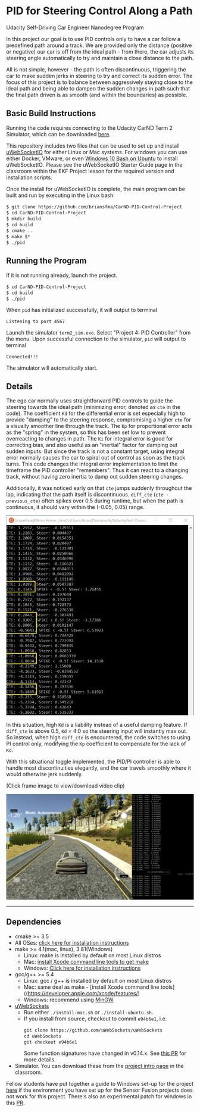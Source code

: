 # PID for Steering Control Along a Path
Udacity Self-Driving Car Engineer Nanodegree Program

In this project our goal is to use PID controls only to have a car follow a predefined path around a track. We are provided only the distance (positive or negative) our car is off from the ideal path - from there, the car adjusts its
steering angle automatically to try and maintain a close distance to the path.

All is not simple, however - the path is often discontinuous, triggering the car to make sudden jerks in steering to try and correct its sudden error. The focus of this project is to balance between aggressively staying close to the ideal path and being able to dampen the sudden changes in path such that the final path driven is as smooth (and within the boundaries) as possible.

[//]: # (Image References)
[image1]: data-errors.jpg "CTE Spikes"
[image2]: 2020-04-07_Frame.jpg "Runtime Example"

## Basic Build Instructions

Running the code requires connecting to the Udacity CarND Term 2 Simulator, which can be downloaded [here](https://github.com/udacity/self-driving-car-sim/releases).

This repository includes two files that can be used to set up and install [uWebSocketIO](https://github.com/uWebSockets/uWebSockets) for either Linux or Mac systems. For windows you can use either Docker, VMware, or even [Windows 10 Bash on Ubuntu](https://www.howtogeek.com/249966/how-to-install-and-use-the-linux-bash-shell-on-windows-10/) to install uWebSocketIO. Please see the uWebSocketIO Starter Guide page in the classroom within the EKF Project lesson for the required version and installation scripts.

Once the install for uWebSocketIO is complete, the main program can be built and run by executing in the Linux bash:

```
$ git clone https://github.com/briansfma/CarND-PID-Control-Project
$ cd CarND-PID-Control-Project
$ mkdir build
$ cd build
$ cmake ..
$ make $*
$ ./pid
```

## Running the Program

If it is not running already, launch the project.

```
$ cd CarND-PID-Control-Project
$ cd build
$ ./pid
```

When `pid` has initialized successfully, it will output to terminal

```
Listening to port 4567
```

Launch the simulator `term2_sim.exe`. Select "Project 4: PID Controller" from the menu. Upon successful connection to the simulator, `pid` will output to terminal

```
Connected!!!
```

The simulator will automatically start.

## Details

The ego car normally uses straightforward PID controls to guide the steering towards the ideal path (minimizing error, denoted as `cte` in the code). The coefficient `Kd` for the differential error is set especially high to provide "damping" to the steering response, compromising a higher `cte` for a visually smoother line through the track. The `Kp` for proportional error acts as the "spring" in the system, so this has been set low to prevent overreacting to changes in path. The `Ki` for integral error is good for correcting bias, and also useful as an "inertial" factor for damping out sudden inputs. But since the track is not a constant target, using integral error normally causes the car to spiral out of control as soon as the track turns. This code changes the integral error implementation to limit the timeframe the PID controller "remembers". Thus it can react to a changing track, without having zero inertia to damp out sudden steering changes.

Additionally, it was noticed early on that `cte` jumps suddenly throughout the lap, indicating that the path itself is discontinuous. `diff_cte` (`cte - previous_cte`) often spikes over 0.5 during runtime, but when the path is continuous, it should vary within the (-0.05, 0.05) range.

![alt text][image1]

In this situation, high `Kd` is a liability instead of a useful damping feature. If `diff_cte` is above 0.5, `Kd` = 4.0 so the steering input will instantly max out. So instead, when high `diff_cte` is encountered, the code switches to using PI control only, modifying the `Kp` coefficient to compensate for the lack of `Kd`.

With this situational toggle implemented, the PID/PI controller is able to handle most discontinuities elegantly, and the car travels smoothly where it would otherwise jerk suddenly.

(Click frame image to view/download video clip)

[![alt text][image2]](2020-04-07.mp4 "Runtime Example")

---

## Dependencies

* cmake >= 3.5
 * All OSes: [click here for installation instructions](https://cmake.org/install/)
* make >= 4.1(mac, linux), 3.81(Windows)
  * Linux: make is installed by default on most Linux distros
  * Mac: [install Xcode command line tools to get make](https://developer.apple.com/xcode/features/)
  * Windows: [Click here for installation instructions](http://gnuwin32.sourceforge.net/packages/make.htm)
* gcc/g++ >= 5.4
  * Linux: gcc / g++ is installed by default on most Linux distros
  * Mac: same deal as make - [install Xcode command line tools]((https://developer.apple.com/xcode/features/)
  * Windows: recommend using [MinGW](http://www.mingw.org/)
* [uWebSockets](https://github.com/uWebSockets/uWebSockets)
  * Run either `./install-mac.sh` or `./install-ubuntu.sh`.
  * If you install from source, checkout to commit `e94b6e1`, i.e.
    ```
    git clone https://github.com/uWebSockets/uWebSockets 
    cd uWebSockets
    git checkout e94b6e1
    ```
    Some function signatures have changed in v0.14.x. See [this PR](https://github.com/udacity/CarND-MPC-Project/pull/3) for more details.
* Simulator. You can download these from the [project intro page](https://github.com/udacity/self-driving-car-sim/releases) in the classroom.

Fellow students have put together a guide to Windows set-up for the project [here](https://s3-us-west-1.amazonaws.com/udacity-selfdrivingcar/files/Kidnapped_Vehicle_Windows_Setup.pdf) if the environment you have set up for the Sensor Fusion projects does not work for this project. There's also an experimental patch for windows in this [PR](https://github.com/udacity/CarND-PID-Control-Project/pull/3).



